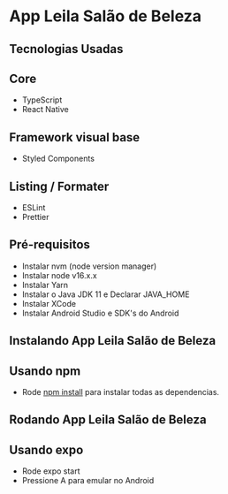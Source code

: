 # App Leila Salão de Beleza

## Tecnologias Usadas
## Core
- TypeScript
- React Native
## Framework visual base
- Styled Components
## Listing / Formater
- ESLint
- Prettier
## Pré-requisitos

- Instalar nvm (node version manager)
- Instalar node v16.x.x
- Instalar Yarn
- Instalar o Java JDK 11 e Declarar JAVA_HOME
- Instalar XCode
- Instalar Android Studio e SDK's do Android
## Instalando App Leila Salão de Beleza

## Usando npm
- Rode <u>npm install</u> para instalar todas as dependencias.


## Rodando App Leila Salão de Beleza
## Usando expo
- Rode expo start
- Pressione A para emular no Android

